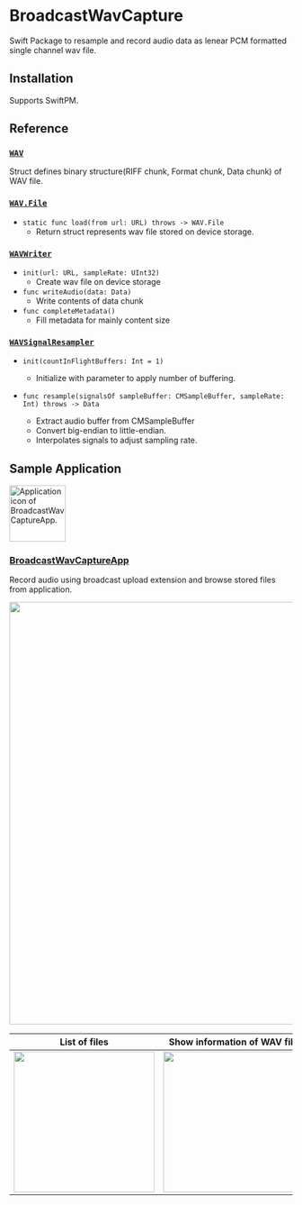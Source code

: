 # BroadcastWavCapture

Swift Package to resample and record audio data as lenear PCM formatted single channel wav file.

## Installation

Supports SwiftPM.

## Reference

### [`WAV`](./Sources/BroadcastWavCapture/WAV.swift)

Struct defines binary structure(RIFF chunk, Format chunk, Data chunk) of WAV file.

### [`WAV.File`](./Sources/BroadcastWavCapture/WAV+File.swift)

- `static func load(from url: URL) throws -> WAV.File`
   - Return struct represents wav file stored on device storage.

### [`WAVWriter`](./Sources/BroadcastWavCapture/WAVWriter.swift)

- `init(url: URL, sampleRate: UInt32)`
   - Create wav file on device storage
- `func writeAudio(data: Data)`
   - Write contents of data chunk
- `func completeMetadata()`
   - Fill metadata for mainly content size

### [`WAVSignalResampler`](./Sources/BroadcastWavCapture/WAVSignalResampler.swift)

- `init(countInFlightBuffers: Int = 1)`
   - Initialize with parameter to apply number of buffering.

- `func resample(signalsOf sampleBuffer: CMSampleBuffer, sampleRate: Int) throws -> Data`
   - Extract audio buffer from CMSampleBuffer
   - Convert big-endian to little-endian.
   - Interpolates signals to adjust sampling rate.
 
## Sample Application

<img src="https://github.com/user-attachments/assets/a717bed2-adaf-43d9-8a97-d0c1eed0ec6b" width="100" alt="Application icon of BroadcastWavCaptureApp." title="BroadcastWavCaptureApp">

### [BroadcastWavCaptureApp](./App)

Record audio using broadcast upload extension and browse stored files from application.

<img src="https://github.com/user-attachments/assets/691c80da-2d38-4edc-bceb-355fb7f01602" width="750">

| List of files | Show information of WAV file | Preview audio wave form |
|:---:|:---:|:---:|
| <kbd><img src="https://github.com/user-attachments/assets/c3324730-c809-44f3-b8fb-1399bc802d91" width="250"></kbd> | <kbd><img src="https://github.com/user-attachments/assets/7390398a-e681-4cb3-8d32-a5bbdc1805b6" width="250"></kbd> | <kbd><img src="https://github.com/user-attachments/assets/921cfc48-042e-4ba5-831a-6e73940c4e0f" width="250"></kbd> |
